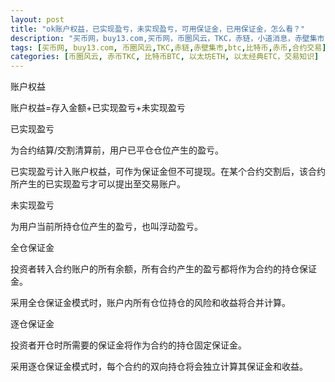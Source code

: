 ```yaml
---
layout: post
title: "ok账户权益，已实现盈亏，未实现盈亏，可用保证金，已用保证金，怎么看？"
description: "买币网，buy13.com,买币网，币圈风云，TKC，赤链，小道消息，赤壁集市，赤币"
tags: [买币网, buy13.com, 币圈风云,TKC,赤链,赤壁集市,btc,比特币,赤币,合约交易]
categories: [币圈风云, 赤币TKC, 比特币BTC, 以太坊ETH, 以太经典ETC，交易知识]
---
```

账户权益

账户权益=存入金额+已实现盈亏+未实现盈亏

已实现盈亏

为合约结算/交割清算前，用户已平仓仓位产生的盈亏。

已实现盈亏计入账户权益，可作为保证金但不可提现。在某个合约交割后，该合约所产生的已实现盈亏才可以提出至交易账户。

未实现盈亏

为用户当前所持仓位产生的盈亏，也叫浮动盈亏。

全仓保证金

投资者转入合约账户的所有余额，所有合约产生的盈亏都将作为合约的持仓保证金。

采用全仓保证金模式时，账户内所有仓位持仓的风险和收益将合并计算。

逐仓保证金

投资者开仓时所需要的保证金将作为合约的持仓固定保证金。

采用逐仓保证金模式时，每个合约的双向持仓将会独立计算其保证金和收益。
